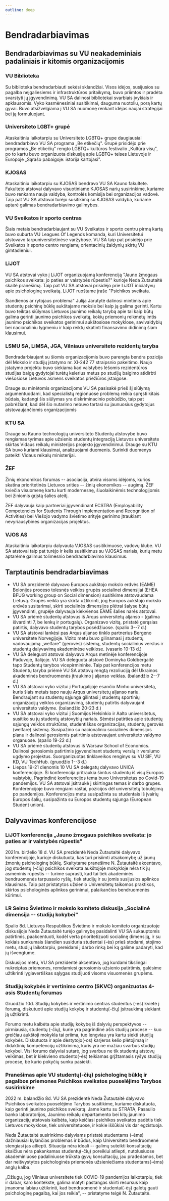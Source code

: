 ```yaml
---
outline: deep
---
```


# Bendradarbiavimas

## Bendradarbiavimas su VU neakademiniais padaliniais ir kitomis organizacijomis

### VU Biblioteka

Su biblioteka bendradarbiauti sekėsi sklandžiai. Visos idėjos,
susijusios su pagalba neįgaliesiems ir infrastruktūros pritaikymą, buvo
priimtos ir pradėta svarstyti jų įgyvendinimą. VU SA dalinosi
bibliotekai svarbiais įvykiais ir apklausomis. Vyko kasmėnesiniai
susitikimai, dauguma nuotoliu, porą kartų gyvai. Buvo atsižvelgiama į VU
SA nuomonę renkant idėjas naujai strategijai bei ją formuluojant.

### Universiteto LGBT+ grupė

Ataskaitiniu laikotarpiu su Universiteto LGBTQ+ grupe daugiausiai
bendradarbiavo VU SA programa „Be etikečių". Grupė prisidėjo prie
programos „Be etikečių" rengto LGBTQ+ kultūros festivalio „Kultūra
visų", po to kartu buvo organizuota diskusiją apie LGBTQ+ teises
Lietuvoje ir Europoje „Sąrašo pabaigoje: istorija kartojasi".

### KJOSAS

Ataskaitiniu laikotarpiu su KJOSAS bendravo VU SA Kauno fakultete.
Fakulteto atstovai dalyvavo visuotiniame KJOSAS narių susirinkime,
kuriame buvo renkama nauja valdyba, kontrolės komisija bei organizacijos
vadovė. Taip pat VU SA atstovai turėjo susitikimą su KJOSAS valdyba,
kuriame aptarė galimas bendradarbiavimo galimybes.

### VU Sveikatos ir sporto centras

Šiais metais bendradarbiaujant su VU Sveikatos ir sporto centru pirmą
kartą buvo suburta VU Leagues Of Legends komanda, kuri Universitetui
atstovavo tarpuniversitetinėse varžybose. VU SA taip pat prisidėjo prie
Sveikatos ir sporto centro rengiamų orientacinių žaidynių skirtų VU
gimtadieniui.

### LiJOT

VU SA atstovai vyko į LiJOT organizuojamą konferenciją \"Jauno žmogaus
psichikos sveikata: jo paties ar valstybės rūpestis?\" kurioje Neda
Žutautaitė skaitė pranešimą. Taip pat VU SA atstovai prisidėjo prie
LiJOT iniciatyvų apie psichologinę sveikatą. LiJOT ruoštame įraše
\"Psichikos sveikata.

Šiandienos ar rytojaus problema\" Julija Jarutytė
dalinosi mintimis apie studentų psichinę būklę aukštajame moksle bei
kaip ją galima gerinti. Kartu buvo teiktas siūlymas Lietuvos jaunimo
reikalų tarybą apie tai kaip būtų galima gerinti jaunimo psichikos
sveikatą, kokių priemonių reikmėtų imtis jaunimo psichikos sveikatos
gerinimui aukštosiose mokyklose, savivaldybių bei nacionaliniu lygmeniu
ir kaip reiktų skatinti finansavimo didinimą šiam klausimui.

### LSMU SA, LiMSA, JGA, Vilniaus universiteto rezidentų taryba

Bendradarbiaujant su šiomis organizacijomis buvo parengta bendra
pozicija dėl Mokslo ir studijų įstatymo nr. XI-242 77 straipsnio
pakeitimo. Naujo įstatymo projektu buvo siekiama kad valstybės lėšomis
rezidentūros studijas baigę gydytojai turėtų kelerius metus po studijų
baigimo atidirbti viešosiose Lietuvos asmens sveikatos priežiūros
įstaigose.

Drauge su minėtomis organizacijoms VU SA pasisakė prieš šį
siūlymą argumentuodami, kad specialistų regionuose problemą reikia
spręsti kitais būdais, kadangi šis siūlymas yra diskriminacinio
pobūdžio, taip pat pabrėžiant, kad dėl šio nutarimo nebuvo tartasi su
jaunuosius gydytojus atstovaujančiomis organizacijomis

### KTU SA

Drauge su Kauno technologijų universiteto Studentų atstovybe buvo
rengiamas tyrimas apie užsienio studentų integraciją Lietuvos
universitete skirtas Vidaus reikalų ministerijos projekto įgyvendinimui.
Drauge su KTU SA buvo kuriami klausimai, analizuojami duomenis. Surinkti
duomenys pateikti Vidaus reikalų ministerijai.

### ŽEF

Žinių ekonomikos forumas -- asociacija, atvira visoms idėjoms, kurios
skatina prioritetinės Lietuvos srities -- žinių ekonomikos -- augimą.
ŽEF kviečia visuomenę kartu kurti modernesnę, šiuolaikinėmis
technologijomis bei žiniomis grįstą šalies ateitį.

ŽEF dalyvauja kaip partneriai įgyvendinant ECSTRA (Employability
Competencies for Students Through Implementation and Recognition of
Activities) bei Viešojo vadymo švietimo srityje gerinimo įtraukiant
nevyriausybines organizacijas projektus.

### VJOS AS

Ataskaitiniu laikotarpiu dalyvauta VJOSAS susitikimuose, vadovų klube.
VU SA atstovai taip pat turėjo ir kelis susitikimus su VJOSAS nariais,
kurių metu aptarėme galimus tolimesnio bendradarbiavimo klausimus.

## Tarptautinis bendradarbiavimas

- VU SA prezidentė dalyvavo Europos aukštojo mokslo erdvės (EAME)
  Bolonijos proceso tolesnės veiklos grupės socialinei dimensijai
  (EHEA BFUG working group on Social dimension) susitikime
  atstovaudama Lietuvą. Grupės veikla yra skirta užtikrinti, jog
  Europos aukštojo mokslo erdvės susitarimai, skirti socialinės
  dimensijos plėtrai šalyse būtų įgyvendinti, grupėje dalyvauja
  kiekvienos EAME šalies narės atstovai.
- VU SA priėmė studentų atstovus iš Arqus universitetų aljanso -
  (galima išvardinti 7, be lenkų ir portugalų). Organizavo vizitą,
  pristatė gerąsias patirtis, dalyvavo studentų tarybos posėdžiuose.
  (spalio 3--7 d.)
- VU SA atstovai lankėsi pas Arqus aljanso tinklo partnerius Bergeno
  universitete Norvegijoje. Vizito metu buvo gilinamasi į studentų
  vadovaujamą „welfare" (gerovės) sistemą, studentų socialinius
  verslus ir studentų dalyvavimą akademinėse veiklose. (vasario 10-13
  d.)
- VU SA deleguoti atstovai dalyvavo Arqus metinėje konferencijoje
  Paduvoje, Italijoje. VU SA deleguota atstovė Dominyka Goldbergaitė
  tapo Studentų tarybos vicepirmininke. Taip pat konferencijos metu
  Studentų taryba priėmė VU SA atstovų rengtą rezoliuciją dėl Ukrainos
  akademinės bendruomenės įtraukimo į aljanso veiklas. (balandžio 2--7
  d.)
- VU SA atstovai vyko vizitui į Portugalijoje esančio Minho
  universitetą, kuris šiais metais tapo nauju Arqus universitetų
  aljanso nariu. Bendraujant su studentų sąjunga gilintasi į studentų
  sportinių organizacijų veiklos organizavimą, studentų patirtis
  dalyvaujant universiteto valdyme. (balandžio 20-23 d.)
- VU SA atstovai vyko vizitui į Suomijos Helsinkio ir Aalto
  universitetus, susitiko su jų studentų atstovybių nariais. Sėmėsi
  patirties apie studentų sąjungų veiklos struktūras, studentiškas
  organizacijas, studentų gerovės (welfare) sistemą. Susipažino su
  nacionaliniu socialinės dimensijos planu ir dalinosi gerosiomis
  patirtimis atstovaujant universiteto valdymo organuose. (spalio
  19-22 d.)
- VU SA priėmė studentų atstovus iš Warsaw School of Economics.
  Dalinosi gerosiomis patirtimis įgyvendinant studentų verslų ir
  verslumo ugdymo projektus. Suorganizuotas tinklaveikos renginys su
  VU SIF, VU KD, VU TechHub. (gruodžio 1--3 d.)
- Liepos 19-21 dienomis 10 VU SA delegatų dalyvavo UNICA
  konferencijoje. Ši konferencija pritraukia šimtus studentų iš visų
  Europos valstybių. Pagrindinė konferencijos tema buvo Universitetas
  po Covid-19 pandemijos. VU SA atstovai įsitraukė į skirtingas temas
  ir darbo grupes. Konferencijoje buvo rengiami raštai, pozicijos dėl
  universitetų tobulėjimą po pandemijos. Konferencijos metu
  susipažinta su studentais iš įvairių Europos šalių, susipažinta su
  Europos studentų sąjunga (European Student union).

## Dalyvavimas konferencijose

### LiJOT konferencija „Jauno žmogaus psichikos sveikata: jo paties ar ir valstybės rūpestis"

2021m. birželio 18 d. VU SA prezidentė Neda Žutautaitė dalyvavo
konferencijoje, kurioje diskutuota, kas turi prisiimti atsakomybę už
jaunų žmonių psichologinę būklę. Skaitytame pranešime N. Žutautaitė
akcentavo, jog studentų (-čių) psichikos sveikata aukštojoje mokykloje
nėra tik jų asmeninis rūpestis -- turime suprasti, kad tai tiek
akademinės bendruomenės tarpusavio ryšių, tiek studijų ir su jomis
susijusios aplinkos klausimas. Taip pat pristatytos užsienio
Universitetų taikomos praktikos, skirtos psichologinės aplinkos
gerinimui, palaikančios bendruomenės kūrimui.

### LR Seimo Švietimo ir mokslo komiteto diskusija „Socialinė dimensija -- studijų kokybei"

Spalio 8d. Lietuvos Respublikos Švietimo ir mokslo komiteto
organizuotoje diskusijoje Neda Žutautaitė turėjo galimybę pasidalinti VU
SA sukauptomis patirtimis, paakcentuoti, kodėl verta prioritetizuoti
socialinę dimensiją, ir su kokiais sunkumais šiandien susiduria
studentai (-ės) prieš stodami, stojimo metu, studijų laikotarpiu,
pereidami į darbo rinką bei ką galime padaryti, kad jų išvengtume.

Diskusijos metu, VU SA prezidentė akcentavo, jog kurdami tikslingai
nukreiptas priemones, remdamiesi gerosiomis užsienio patirtimis,
galėsime užtikrinti lygiavertiškas sąlygas studijuoti visoms visuomenės
grupėms.

### Studijų kokybės ir vertinimo centro (SKVC) organizuotas 4-asis Studentų forumas

Gruodžio 10d. Studijų kokybės ir vertinimo centras studentus (-es)
kvietė į forumą, diskutuoti apie studijų kokybę ir studentų(-čių)
įsitraukimą siekiant ją užtikrinti.

Forumo metu kalbėta apie studijų kokybę iš dalyvių perspektyvos --
pirmiausia, studentų (-čių), kurie yra pagrindinė ašis studijų procese
-- kuo greičiau aukštoji mokykla tai priima, tuo lengviau yra kartu
siekti studijų kokybės. Diskutuota ir apie dėstytojo(-os) karjeros kelio
plėtojimaą ir didaktinių kompetencijų užtikrinimą, kuris yra ne mažiau
svarbus studijų kokybei. Visi forumo dalyviai sutarė, jog svarbus ne tik
studentų atstovų veikimas, bet ir kiekvieno studento(-ės) teikiamas
grįžtamasis ryšys studijų procese, be kurio pokyčių sunku pasiekti.

### Pranešimas apie VU studentų(-čių) psichologinę būklę ir pagalbos priemones Psichikos sveikatos puoselėjimo Tarybos susirinkime

2022 m. balandžio 8d. VU SA prezidentė Neda Žutautaitė dalyvavo
Psichikos sveikatos puoselėjimo Tarybos susitikime, kuriame diskutuota,
kaip gerinti jaunimo psichikos sveikatą. Jame kartu su STRATA, Pasaulio
banko laboratorijos, Jaunimo reikalų departamento bei kitų jaunimo
organizacijų atstovais kalbėta, kaip keičiasi psichikos sveikatos
padėtis tiek Lietuvos mokyklose, tiek universitetuose, ir kokie iššūkiai
vis dar egzistuoja.

Neda Žutautaitė susirinkimo dalyviams pristatė studentams (-ėms)
dažniausiai kylančias problemas ir būdus, kaip Universiteto bendruomenė
stengiasi jas atliepti. Situacija nėra ideali -- galimų suteikti
konsultacijų skaičius nėra pakankamas studentų(-čių) poreikiui atliepti,
nutolusiuose akademiniuose padaliniuose trūksta gyvų konsultacijų, jau
pradedamos, bet dar neišvystytos psichologinės priemonės užsieniečiams
studentams(-ėms) anglų kalba.

„Džiugu, jog Vilniaus universitete tiek COVID-19 pandemijos laikotarpiu,
tiek ir dabar, karo kontekste, galima matyti pastangas skirti resursus
kaip įmanoma labiau užtikrinti, kad bendruomenė ir studentai(-ės) galėtų
gauti psichologinę pagalbą, kai jos reikia", -- pristatyme teigė N.
Žutautaitė.

